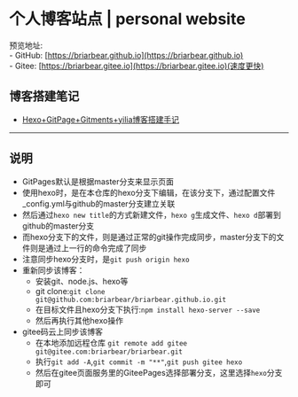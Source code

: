 
# 个人博客站点 | personal website

预览地址:<br>
	- GitHub: [https://briarbear.github.io](https://briarbear.github.io)
	<br>
	- Gitee: [https://briarbear.gitee.io](https://briarbear.gitee.io)(速度更快)


## 博客搭建笔记
 - [Hexo+GitPage+Gitments+yilia博客搭建手记](https://briarbear.github.io/2018/06/22/Hexo-GitPage-Gitments-yilia%E5%8D%9A%E5%AE%A2%E6%90%AD%E5%BB%BA%E6%89%8B%E8%AE%B0/)

 ---
 ## 说明
 - GitPages默认是根据master分支来显示页面
 - 使用hexo时，是在本仓库的hexo分支下编辑，在该分支下，通过配置文件_config.yml与github的master分支建立关联
 - 然后通过`hexo new title`的方式新建文件，`hexo g`生成文件、`hexo d`部署到github的master分支
 - 而hexo分支下的文件，则是通过正常的git操作完成同步，master分支下的文件则是通过上一行的命令完成了同步
 - 注意同步hexo分支时，是`git push origin hexo`
 - 重新同步该博客：
	- 安装git、node.js、hexo等
	- git clone:`git clone git@github.com:briarbear/briarbear.github.io.git`
	- 在目标文件且hexo分支下执行:`npm install hexo-server --save`
	- 然后再执行其他hexo操作
 - gitee码云上同步该博客
    - 在本地添加远程仓库 `git remote add gitee git@gitee.com:briarbear/briarbear.git`
	- 执行`git add -A`,`git commit -m "**"`,`git push gitee hexo`
	- 然后在gitee页面服务里的GiteePages选择部署分支，这里选择`hexo`分支即可